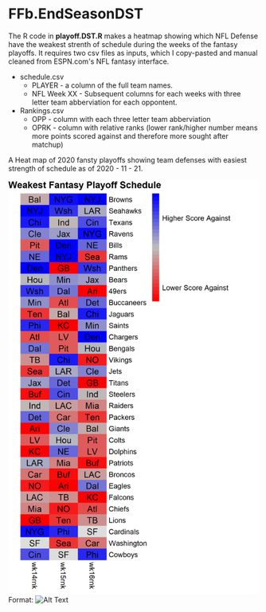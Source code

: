 # FFb.EndSeasonDST

The R code in **playoff.DST.R** makes a heatmap showing which NFL Defense have the weakest strenth of schedule during the weeks of the fantasy playoffs. It requires two csv files as inputs, which I copy-pasted and manual cleaned from ESPN.com's NFL fantasy interface. 

* schedule.csv 
  * PLAYER - a column of the full team names. 
  * NFL Week XX - Subsequent columns for each weeks with three letter team abberviation for each oppontent. 
* Rankings.csv
  * OPP - column with each three letter team abberviation
  * OPRK - column with relative ranks (lower rank/higher number means more points scored against and therefore more sought after matchup) 
  
 A Heat map of 2020 fansty playoffs showing team defenses with easiest strength of schedule as of 2020 - 11 - 21. 
 
 ![Heatmap of 2020 DST strengh of schedule](Playoff.DST.png)
Format: ![Alt Text](url)
